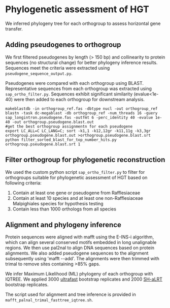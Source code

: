 Phylogenetic assessment of HGT
=================================
We inferred phylogeny tree for each orthogroup to assess horizontal gene transfer.

Adding pseudogenes to orthogroup
--------------------
We first filtered pseudogenes by length (> 150 bp) and collinearity to protein sequences (no structural change) for better phylogeny inference results. Sequences meet the criteria were extracted using `pseudogene_sequence_output.py`.

Pseudogenes were compared with each orthogroup using BLAST. Representative sequences from each orthogroup was extracted using `sap_ortho_filter.py`. Sequences exhibit significant similarity (evalue<1e-40) were then added to each orthogroup for downstream analysis.
```
makeblastdb -in orthogroup_ref.fas -dbtype nucl -out orthogroup_ref
blastn -task dc-megablast -db orthogroup_ref -num_threads 16 -query sap_longintron.pseudogene.fas -outfmt 6 -perc_identity 40 -evalue 1e-40 -out orthogroup.pseudogene.blast.out
#get the best orthogroup assignmentn for each pseudogene
export LC_ALL=C LC_LANG=C; sort -k1,1 -k12,12gr -k11,11g -k3,3gr orthogroup.pseudogene.blast.out >orthogroup.pseudogene.blast.srt
python filter_sorted_blast_for_top_number_hits.py orthogroup.pseudogene.blast.srt 1
```

Filter orthogroup for phylogenetic reconstruction
--------------------
We used the custom python script `sap_ortho_filter.py` to filter for orthogroups suitable for phylogenetic assessment of HGT based on following criteria:

1. Contain at least one gene or pseudogene from Rafflesiaceae
2. Contain at least 10 species and at least one non-Rafflesiaceae Malpighiales species for hypothesis testing
3. Contain less than 1000 orthologs from all species

Alignment and phylogeny inference
--------------------
Protein sequences were aligned with mafft using the E-INS-i algorithm, which can align several conserved motifs embedded in long unalignable regions. We then use pal2nal to align DNA sequences based on protein alignments. We also added pseudogene sequences to the alignment subsequently using 'mafft --add'. The alignments were then trimmed with trimal to remove sites containing >85% gaps.

We infer Maximum Likelihood (ML) phylogeny of each orthogroup with IQTREE. We applied 3000 [ultrafast](http://www.iqtree.org/doc/Tutorial) bootstrap replicates and 2000 [SH-aLRT](http://www.iqtree.org/doc/Tutorial) bootstrap replicates.

The script used for alignment and tree inference is provided in `mafft_palnal_trimal_fasttree_iqtree.sh`.

 